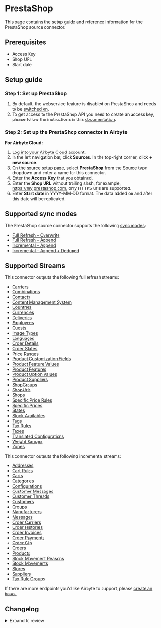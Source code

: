 # PrestaShop

This page contains the setup guide and reference information for the PrestaShop source connector.

## Prerequisites

- Access Key
- Shop URL
- Start date

## Setup guide

### Step 1: Set up PrestaShop

1. By default, the webservice feature is disabled on PrestaShop and needs to be [switched on](https://devdocs.prestashop.com/1.7/webservice/tutorials/creating-access/#enable-the-webservice).
2. To get access to the PrestaShop API you need to create an access key, please follow the instructions in this [documentation](https://devdocs.prestashop-project.org/1.7/webservice/tutorials/creating-access/#create-an-access-key).

### Step 2: Set up the PrestaShop connector in Airbyte

**For Airbyte Cloud:**

1. [Log into your Airbyte Cloud](https://cloud.airbyte.com/workspaces) account.
2. In the left navigation bar, click **Sources**. In the top-right corner, click **+ new source**.
3. On the source setup page, select **PrestaShop** from the Source type dropdown and enter a name for this connector.
4. Enter the **Access Key** that you obtained.
5. Enter the **Shop URL** without trailing slash, for example, https://my.prestashop.com, only HTTPS urls are supported.
6. Enter **Start date** in YYYY-MM-DD format. The data added on and after this date will be replicated.

## Supported sync modes

The PrestaShop source connector supports the following [ sync modes](https://docs.airbyte.com/cloud/core-concepts#connection-sync-modes):

- [Full Refresh - Overwrite](https://docs.airbyte.com/understanding-airbyte/connections/full-refresh-overwrite/)
- [Full Refresh - Append](https://docs.airbyte.com/understanding-airbyte/connections/full-refresh-append)
- [Incremental - Append](https://docs.airbyte.com/understanding-airbyte/connections/incremental-append)
- [Incremental - Append + Deduped](https://docs.airbyte.com/understanding-airbyte/connections/incremental-append-deduped)

## Supported Streams

This connector outputs the following full refresh streams:

- [Carriers](https://devdocs.prestashop.com/1.7/webservice/resources/carriers/)
- [Combinations](https://devdocs.prestashop.com/1.7/webservice/resources/combinations/)
- [Contacts](https://devdocs.prestashop.com/1.7/webservice/resources/contacts/)
- [Content Management System](https://devdocs.prestashop.com/1.7/webservice/resources/content_management_system/)
- [Countries](https://devdocs.prestashop.com/1.7/webservice/resources/countries/)
- [Currencies](https://devdocs.prestashop.com/1.7/webservice/resources/currencies/)
- [Deliveries](https://devdocs.prestashop.com/1.7/webservice/resources/deliveries/)
- [Employees](https://devdocs.prestashop.com/1.7/webservice/resources/employees/)
- [Guests](https://devdocs.prestashop.com/1.7/webservice/resources/guests/)
- [Image Types](https://devdocs.prestashop.com/1.7/webservice/resources/image_types/)
- [Languages](https://devdocs.prestashop.com/1.7/webservice/resources/languages/)
- [Order Details](https://devdocs.prestashop.com/1.7/webservice/resources/order_details/)
- [Order States](https://devdocs.prestashop.com/1.7/webservice/resources/order_states/)
- [Price Ranges](https://devdocs.prestashop.com/1.7/webservice/resources/price_ranges/)
- [Product Customization Fields](https://devdocs.prestashop.com/1.7/webservice/resources/product_customization_fields/)
- [Product Feature Values](https://devdocs.prestashop.com/1.7/webservice/resources/product_feature_values/)
- [Product Features](https://devdocs.prestashop.com/1.7/webservice/resources/product_features/)
- [Product Option Values](https://devdocs.prestashop.com/1.7/webservice/resources/product_option_values/)
- [Product Suppliers](https://devdocs.prestashop.com/1.7/webservice/resources/product_suppliers/)
- [ShopGroups](https://devdocs.prestashop.com/1.7/webservice/resources/shop_groups/)
- [ShopUrls](https://devdocs.prestashop.com/1.7/webservice/resources/shop_urls/)
- [Shops](https://devdocs.prestashop.com/1.7/webservice/resources/shops/)
- [Specific Price Rules](https://devdocs.prestashop.com/1.7/webservice/resources/specific_price_rules/)
- [Specific Prices](https://devdocs.prestashop.com/1.7/webservice/resources/specific_prices/)
- [States](https://devdocs.prestashop.com/1.7/webservice/resources/states/)
- [Stock Availables](https://devdocs.prestashop.com/1.7/webservice/resources/stock_availables/)
- [Tags](https://devdocs.prestashop.com/1.7/webservice/resources/tags/)
- [Tax Rules](https://devdocs.prestashop.com/1.7/webservice/resources/tax_rules/)
- [Taxes](https://devdocs.prestashop.com/1.7/webservice/resources/taxes/)
- [Translated Configurations](https://devdocs.prestashop.com/1.7/webservice/resources/translated_configurations/)
- [Weight Ranges](https://devdocs.prestashop.com/1.7/webservice/resources/weight_ranges/)
- [Zones](https://devdocs.prestashop.com/1.7/webservice/resources/zones/)

This connector outputs the following incremental streams:

- [Addresses](https://devdocs.prestashop.com/1.7/webservice/resources/addresses/)
- [Cart Rules](https://devdocs.prestashop.com/1.7/webservice/resources/cart_rules/)
- [Carts](https://devdocs.prestashop.com/1.7/webservice/resources/carts/)
- [Categories](https://devdocs.prestashop.com/1.7/webservice/resources/categories/)
- [Configurations](https://devdocs.prestashop.com/1.7/webservice/resources/configurations/)
- [Customer Messages](https://devdocs.prestashop.com/1.7/webservice/resources/customer_messages/)
- [Customer Threads](https://devdocs.prestashop.com/1.7/webservice/resources/customer_threads/)
- [Customers](https://devdocs.prestashop.com/1.7/webservice/resources/customers/)
- [Groups](https://devdocs.prestashop.com/1.7/webservice/resources/groups/)
- [Manufacturers](https://devdocs.prestashop.com/1.7/webservice/resources/manufacturers/)
- [Messages](https://devdocs.prestashop.com/1.7/webservice/resources/messages/)
- [Order Carriers](https://devdocs.prestashop.com/1.7/webservice/resources/order_carriers/)
- [Order Histories](https://devdocs.prestashop.com/1.7/webservice/resources/order_histories/)
- [Order Invoices](https://devdocs.prestashop.com/1.7/webservice/resources/order_invoices/)
- [Order Payments](https://devdocs.prestashop.com/1.7/webservice/resources/order_payments/)
- [Order Slip](https://devdocs.prestashop.com/1.7/webservice/resources/order_slip/)
- [Orders](https://devdocs.prestashop.com/1.7/webservice/resources/orders/)
- [Products](https://devdocs.prestashop.com/1.7/webservice/resources/products/)
- [Stock Movement Reasons](https://devdocs.prestashop.com/1.7/webservice/resources/stock_movement_reasons/)
- [Stock Movements](https://devdocs.prestashop.com/1.7/webservice/resources/stock_movements/)
- [Stores](https://devdocs.prestashop.com/1.7/webservice/resources/stores/)
- [Suppliers](https://devdocs.prestashop.com/1.7/webservice/resources/suppliers/)
- [Tax Rule Groups](https://devdocs.prestashop.com/1.7/webservice/resources/tax_rule_groups/)

If there are more endpoints you'd like Airbyte to support, please [create an issue.](https://github.com/airbytehq/airbyte/issues/new/choose)

## Changelog

<details>
  <summary>Expand to review</summary>

| Version | Date       | Pull Request                                              | Subject                                                                         |
| :------ | :--------- | :-------------------------------------------------------- | :------------------------------------------------------------------------------ |
| 1.2.6 | 2025-05-24 | [60072](https://github.com/airbytehq/airbyte/pull/60072) | Update dependencies |
| 1.2.5 | 2025-05-04 | [59516](https://github.com/airbytehq/airbyte/pull/59516) | Update dependencies |
| 1.2.4 | 2025-04-27 | [59044](https://github.com/airbytehq/airbyte/pull/59044) | Update dependencies |
| 1.2.3 | 2025-04-19 | [58487](https://github.com/airbytehq/airbyte/pull/58487) | Update dependencies |
| 1.2.2 | 2025-04-12 | [57916](https://github.com/airbytehq/airbyte/pull/57916) | Update dependencies |
| 1.2.1 | 2025-04-05 | [57334](https://github.com/airbytehq/airbyte/pull/57334) | Update dependencies |
| 1.2.0 | 2025-04-01 | [55739](https://github.com/airbytehq/airbyte/pull/55739) | Remove pendulum from dependency |
| 1.1.3 | 2025-03-29 | [56786](https://github.com/airbytehq/airbyte/pull/56786) | Update dependencies |
| 1.1.2 | 2025-03-22 | [56165](https://github.com/airbytehq/airbyte/pull/56165) | Update dependencies |
| 1.1.1 | 2025-03-08 | [43831](https://github.com/airbytehq/airbyte/pull/43831) | Update dependencies |
| 1.1.0 | 2025-03-03 | [47016](https://github.com/airbytehq/airbyte/pull/47016) | Migrate to manifest-only format |
| 1.0.4 | 2024-04-19 | [37233](https://github.com/airbytehq/airbyte/pull/37233) | Updating to 0.80.0 CDK |
| 1.0.3 | 2024-04-18 | [37233](https://github.com/airbytehq/airbyte/pull/37233) | Manage dependencies with Poetry. |
| 1.0.2 | 2024-04-15 | [37233](https://github.com/airbytehq/airbyte/pull/37233) | Base image migration: remove Dockerfile and use the python-connector-base image |
| 1.0.1 | 2024-04-12 | [37233](https://github.com/airbytehq/airbyte/pull/37233) | schema descriptions |
| 1.0.0 | 2023-06-26 | [27716](https://github.com/airbytehq/airbyte/pull/27716) | update schema; remove empty datetime fields |
| 0.3.1 | 2023-02-13 | [22905](https://github.com/airbytehq/airbyte/pull/22905) | Specified date formatting in specification |
| 0.3.0   | 2022-11-08 | [#18927](https://github.com/airbytehq/airbyte/pull/18927) | Migrate connector from Alpha (Python) to Beta (YAML)                            |
| 0.2.0   | 2022-10-31 | [#18599](https://github.com/airbytehq/airbyte/pull/18599) | Only https scheme is allowed                                                    |
| 0.1.0   | 2021-07-02 | [#4465](https://github.com/airbytehq/airbyte/pull/4465)   | Initial implementation                                                          |

</details>
